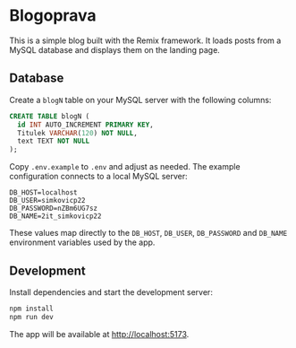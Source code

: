 # Blogoprava

This is a simple blog built with the Remix framework. It loads posts from a MySQL database and displays them on the landing page.

## Database

Create a `blogN` table on your MySQL server with the following columns:

```sql
CREATE TABLE blogN (
  id INT AUTO_INCREMENT PRIMARY KEY,
  Titulek VARCHAR(120) NOT NULL,
  text TEXT NOT NULL
);
```

Copy `.env.example` to `.env` and adjust as needed. The example configuration connects to a local MySQL server:

```
DB_HOST=localhost
DB_USER=simkovicp22
DB_PASSWORD=nZBm6UG7sz
DB_NAME=2it_simkovicp22
```

These values map directly to the `DB_HOST`, `DB_USER`, `DB_PASSWORD` and `DB_NAME` environment variables used by the app.

## Development

Install dependencies and start the development server:

```sh
npm install
npm run dev
```

The app will be available at [http://localhost:5173](http://localhost:5173).
